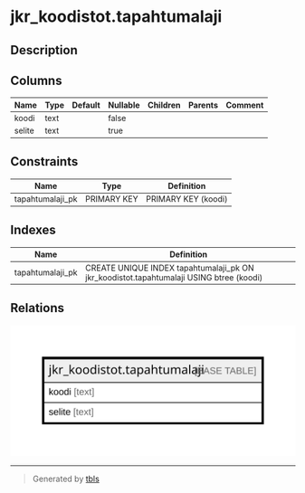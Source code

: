 # jkr_koodistot.tapahtumalaji

## Description

## Columns

| Name | Type | Default | Nullable | Children | Parents | Comment |
| ---- | ---- | ------- | -------- | -------- | ------- | ------- |
| koodi | text |  | false |  |  |  |
| selite | text |  | true |  |  |  |

## Constraints

| Name | Type | Definition |
| ---- | ---- | ---------- |
| tapahtumalaji_pk | PRIMARY KEY | PRIMARY KEY (koodi) |

## Indexes

| Name | Definition |
| ---- | ---------- |
| tapahtumalaji_pk | CREATE UNIQUE INDEX tapahtumalaji_pk ON jkr_koodistot.tapahtumalaji USING btree (koodi) |

## Relations

![er](jkr_koodistot.tapahtumalaji.svg)

---

> Generated by [tbls](https://github.com/k1LoW/tbls)
